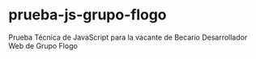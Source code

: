 # prueba-js-grupo-flogo
Prueba Técnica de JavaScript para la vacante de Becario Desarrollador Web de Grupo Flogo
